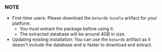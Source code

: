 
### NOTE
- First-time users: Please download the `botwrdb-bundle` artifact for your platform.
  - You must extract the package before using it.
  - The extracted database will be around 4GB in size.
- Updating existing installation: You can use the `botwrdb` artifact as it doesn't include the database and is faster to download and extract.
